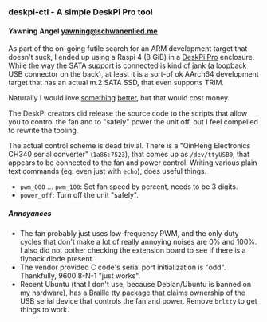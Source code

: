 ### deskpi-ctl - A simple DeskPi Pro tool
#### Yawning Angel <yawning@schwanenlied.me>

As part of the on-going futile search for an ARM development target that
doesn't suck, I ended up using a Raspi 4 (8 GiB) in a [DeskPi Pro][1]
enclosure.  While the way the SATA support is connected is kind of
jank (a loopback USB connector on the back), at least it is a sort-of
ok AArch64 development target that has an actual m.2 SATA SSD, that
even supports TRIM.

Naturally I would love [something][2] [better][3], but that would cost
money.

The DeskPi creators did release the source code to the scripts that
allow you to control the fan and to "safely" power the unit off, but
I feel compelled to rewrite the tooling.

The actual control scheme is dead trivial.  There is a "QinHeng
Electronics CH340 serial converter" (`1a86:7523`), that comes up as
`/dev/ttyUSB0`, that appears to be connected to the fan and power
control.  Writing various plain text commands (eg: even just with
`echo`), does useful things.

- `pwm_000` ...  `pwm_100`: Set fan speed by percent, needs to be 3 digits.
- `power_off`: Turn off the unit "safely".

##### Annoyances

- The fan probably just uses low-frequency PWM, and the only duty
cycles that don't make a lot of really annoying noises are 0% and
100%.  I also did not bother checking the extension board to see
if there is a flyback diode present.
- The vendor provided C code's serial port initialization is "odd".
Thankfully, 9600 8-N-1 "just works".
- Recent Ubuntu (that I don't use, because Debian/Ubuntu is banned on
my hardware), has a Braille tty package that claims ownership of
the USB serial device that controls the fan and power.  Remove
`brltty` to get things to work.

[1]: https://deskpi.com/products/deskpi-pro-for-raspberry-pi-4
[2]: http://www.orangepi.org/html/hardWare/computerAndMicrocontrollers/details/Orange-Pi-5-plus.html
[3]: https://www.solid-run.com/arm-servers-networking-platforms/honeycomb-servers-workstation/#honeycomb-lx2-workstation